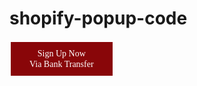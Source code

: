 # shopify-popup-code

<html>
<head>
<button id="contact-modal-button" class="btn sign-up-bank-btn">sign up now <br> via bank transfer</button> 
<script type="text/javascript" src="https://cdn.jsdelivr.net/npm/emailjs-com@2/dist/email.min.js"></script>


<div id="modal-contact-dark-overlay"> </div>
<div id="contact-modal-container">
	<div id="contact-modal">
		<button id="contact-modal-exit">&#x2715;</button>
		<p id="modal-success-message"></p>
		<div id="contact-modal-form-content">
			
		</div>
	</div>
</div>
</head>
<body>


<script>
const showOverlay = () => document.querySelector("#modal-contact-dark-overlay").style.display = "block";
const showModal = () => document.querySelector("#contact-modal-container").style.display = "block";
const hideOverlay = () => document.querySelector("#modal-contact-dark-overlay").style.display = "none";
const hideModal = () => document.querySelector("#contact-modal-container").style.display = "none";

// Open the Modal Window
document.querySelector("#contact-modal-button").onclick = function(){
showOverlay();
showModal();
}

// Close the Modal Window by clicking the X
document.getElementById("contact-modal-exit").onclick = function(){
hideOverlay();
hideModal();
}

// Close the Modal Window by clicking outside the box
window.onclick = function(event) {
if(event.target === document.querySelector('#contact-modal-container')) {
hideOverlay();
hideModal();
}
}
</script>


<style>
@media only screen and (max-width: 768px) {
  div#contact-modal-container {
	width:97%;
    right: 0;
    left: 0;
	margin:auto;
   }
  #contact-modal{
	  width:97%;
	  max-width:97%;
	}
}

  
#modal-contact-dark-overlay {
  display: none;
  position: fixed;
  top: 0;
  left: 0;
  width: 100%;
  height: 100%;
  background-color: rgba(0, 0, 0, 0.7);
  overflow: auto;
  animation-name: animateopacity;
  animation-duration: 0.5s;
}
@keyframes animateopacity {
  from {background-color: rgba(0, 0, 0, 0.0)}
  to {background-color: rgba(0, 0, 0, 0.7)}
}
#contact-modal-container {
	position: absolute;
    top: -700%;
    left: -45%;
    right: 50%;
    bottom: 0;
    z-index: 9999;
}
#contact-modal {
  position: relative;
  margin: 0 auto;
  background-color: white;
  width: 500px;
  height: auto;
  padding: 15px 20px;
  animation: drop-in 0.5s cubic-bezier(0.175, 0.885, 0.32, 1.275);
  transform: translate(0%, -25%);
  top: 25%;
}
#contact-modal-exit {
  position: absolute;
  right: 20px;
  border:none;
  background:none;
  font-size: 18px;
}
.hide-modal-content {
	display: none;
}
 .contact-modal-form-content form{
	width:100% !important;
 }
 
  @media only screen and (min-width: 768px){
	  form#create_customer {
	   width: 100% !important;
	}
}
	
 #contact-modal-button{
  	font-size:14px !important;
    font-family: 'poppins';
    font-weight: 400;
	padding:10px 30px !important;
	line-height: 17px !important;
	transition:all 0.2s !important;
	border:2px solid white !important;
    background: #890609;
    color: white;
    text-transform: capitalize;
}
 #contact-modal-button:hover{
  	background-color:transparent;
	color:white !important;
	transform: scale(.9);
	transition:all 0.2s !important;
	border-color:#890609 !important;
}
</style>
</body>
</html>
